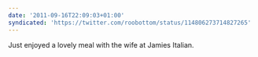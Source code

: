 ```yaml
---
date: '2011-09-16T22:09:03+01:00'
syndicated: 'https://twitter.com/roobottom/status/114806273714827265'
---
```

Just enjoyed a lovely meal with the wife at Jamies Italian.

